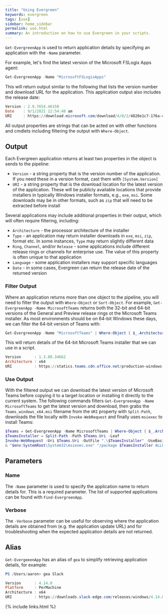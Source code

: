 ```yaml
---
title: "Using Evergreen"
keywords: evergreen
tags: [use]
sidebar: home_sidebar
permalink: use.html
summary: An introduction on how to use Evergreen in your scripts.
---
```

`Get-EvergreenApp` is used to return application details by specifying an application with the `-Name` parameter.

For example, let's find the latest version of the Microsoft FSLogix Apps agent:

```powershell
Get-EvergreenApp -Name "MicrosoftFSLogixApps"
```

This will return output similar to the following that lists the version number and download URL for the application. This application output also includes the release date:

```powershell
Version : 2.9.7654.46150
Date    : 9/1/2021 12:54:48 am
URI     : https://download.microsoft.com/download/4/8/2/4828e1c7-176a-45bf-bc6b-cce0f54ce04c/FSLogix_Apps_2.9.7654.46150.zip
```

All output properties are strings that can be acted on with other functions and cmdlets including filtering the output with `Where-Object`.

## Output

Each Evergreen application returns at least two properties in the object is sends to the pipeline:

* `Version` - a string property that is the version number of the application. If you need these in a version format, cast them with `[System.Version]`
* `URI` - a string property that is the download location for the latest version of the application. These will be publicly available locations that provide installers in typically Windows installer formats, e.g., `exe`, `msi`. Some downloads may be in other formats, such as `zip` that will need to be extracted before install

Several applications may include additional properties in their output, which will often require filtering, including:

* `Architecture` - the processor architecture of the installer
* `Type` - an application may return installer downloads in `exe`, `msi`, `zip`, format etc. In some instances, `Type` may return slightly different data
* `Ring`, `Channel`, and/or `Release` - some applications include different release rings or channels for enterprise use. The value of this property is often unique to that application
* `Language` - some application installers may support specific languages
* `Date` - in some cases, Evergreen can return the release date of the returned version

### Filter Output

Where an application returns more than one object to the pipeline, you will need to filter the output with `Where-Object` or `Sort-Object`. For example, `Get-EvergreenApp -Name MicrosoftTeams` returns both the 32-bit and 64-bit versions of the General and Preview release rings ot the Microsoft Teams installer. As most environments should be on 64-bit Windows these days, we can filter the 64-bit version of Teams with:

```powershell
Get-EvergreenApp -Name "MicrosoftTeams" | Where-Object { $_.Architecture -eq "x64" -and $_.Ring -eq "General" }
```

This will return details of the 64-bit Microsoft Teams installer that we can use in a script.

```powershell
Version      : 1.3.00.34662
Architecture : x64
URI          : https://statics.teams.cdn.office.net/production-windows-x64/1.3.00.34662/Teams_windows_x64.msi
```

### Use Output

With the filtered output we can download the latest version of Microsoft Teams before copying it to a target location or installing it directly to the current system. The following commands filters `Get-EvergreenApp -Name MicrosoftTeams` to get the latest version and download, then grabs the `Teams_windows_x64.msi` filename from the `URI` property with `Split-Path`, downloads the file locally with `Invoke-WebRequest` and finally uses `msiexec` to install Teams:

```powershell
$Teams = Get-EvergreenApp -Name MicrosoftTeams | Where-Object { $_.Architecture -eq "x64" -and $_.Ring -eq "General" }
$TeamsInstaller = Split-Path -Path $Teams.Uri -Leaf
Invoke-WebRequest -Uri $Teams.Uri -OutFile ".\$TeamsInstaller" -UseBasicParsing
& "$env:SystemRoot\System32\msiexec.exe" "/package $TeamsInstaller ALLUSERS=1 /quiet"
```

## Parameters

### Name

The `-Name` parameter is used to specify the application name to return details for. This is a required parameter. The list of supported applications can be found with `Find-EvergreenApp`.

### Verbose

The `-Verbose` parameter can be useful for observing where the application details are obtained from (e.g. the application update URL) and for troubleshooting when the expected application details are not returned.

## Alias

`Get-EvergeeenApp` has an alias of `gea` to simplify retrieving application details, for example:

```powershell
PS /Users/aaron> gea Slack

Version      : 4.14.0
Platform     : PerMachine
Architecture : x64
URI          : https://downloads.slack-edge.com/releases/windows/4.14.0/prod/x64/slack-standalone-4.14.0.0.msi
```

{% include links.html %}
